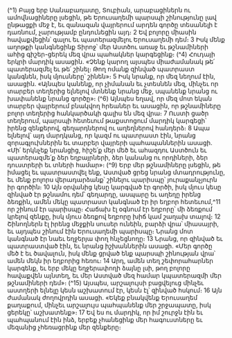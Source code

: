 
(^1) Բայց երբ Սանաբաղատը, Տուբիան, արաբացիներն ու ամովնացիները լսեցին, թե Երուսաղեմի պարսպի
շինությունը լավ ընթացքի մեջ է, եւ զանազան վայրերում արդեն գործը տեսանելի է դառնում, չարությամբ ընդունեցին
այդ։ 2 Եվ բոլորը միասին հավաքվեցին՝ գալու եւ պատերազմելու Երուսաղեմի դեմ։ 3 Իսկ մենք աղոթքի կանգնեցինք
Տիրոջ՝ մեր Աստծու առաջ եւ թշնամիների ահից գիշեր-ցերեկ մեզ վրա պահակներ կարգեցինք։
(^4) Հուդայի երկրի մարդիկ ասացին. «Չենք կարող այսպես միաժամանակ թե՛ պատերազմել եւ թե՛ շինել։ Թող ոմանք
զինված պատրաստ կանգնեն, իսկ մյուսները՝ շինեն»։ 5 Իսկ նրանք, որ մեզ նեղում էին, ասացին. «Այնպես կանենք, որ
չիմանան եւ չտեսնեն մեզ, մինչեւ որ տարբեր տեղերից ելնելով մտնենք նրանց մեջ, սպանենք նրանց ու խափանենք նրանց
գործը»։
(^6) Այնպես եղավ, որ մեզ մոտ եկան տարբեր վայրերում բնակվող հրեաներ եւ ասացին, որ թշնամիները բոլոր տեղերից
հանկարծակի գալիս են մեզ վրա։ 7 Ուստի ցածր տեղերում, պարսպի հետեւում թաքստոցում մարդիկ կարգեցի՝ իրենց
զենքերով, գեղարդներով ու աղեղներով հանդերձ։ 8 Ապա ելնելով՝ այդ մարդկանց, որ կազմ ու պատրաստ էին, նրանց
զորագլուխներին եւ տարբեր վայրերի պահապաններին ասացի. «Մի՛ երկնչեք նրանցից, հիշե՛ք մեր մեծ եւ ահազդու
Աստծուն եւ պատերազմե՛ք ձեր եղբայրների, ձեր կանանց ու որդիների, ձեր դուստրերի եւ տների համար»։
(^9) Երբ մեր թշնամիները լսեցին, թե իմացել եւ պատրաստվել ենք, Աստված ցրեց նրանց մտադրությունը, եւ մենք բոլորս
վերադարձանք՝ շինելու պարիսպը՝ յուրաքանչյուրն իր գործին։ 10 Այն օրվանից կեսը կարգված էր գործի, իսկ մյուս կեսը
զինված էր թշնամու դեմ՝ գեղարդը, ասպարը եւ աղեղը իրենց ձեռքին, ամեն մեկը պատրաստ կանգնած էր իր եղբոր
հետեւում,^11 որ շինում էր պարիսպը։ Հաճախ էլ օգնում էր եղբորը՝ մի ձեռքում կրելով զենքը, իսկ մյուս ձեռքով եղբորը
խիճ կամ շաղախ տալով։ 12 Շինողներն էլ իրենց մեջքին սուսեր ունեին, բարձի վրա՝ միասայրի, եւ այդպես շինում էին
Երուսաղեմի պարիսպը։ Նրանց մոտ կանգնած էր նաեւ եղջերյա փող հնչեցնողը։ 13 Նրանց, որ զինված եւ պատրաստված
էին, եւ նրանց իշխաններին ասացի. «Մեր գործը մեծ է եւ ծավալուն, իսկ մենք ցրված ենք պարսպի շինության վրա՝ ամեն
մեկն իր եղբորից հեռու։ 14 Արդ, ամեն տեղ շեփորահարներ կարգենք, եւ երբ մեկը եղջերափողի ձայնը լսի, թող բոլորը
հավաքվեն այնտեղ, եւ մեր Աստված մեզ համար կպատերազմի մեր թշնամիների դեմ»։
(^15) Այսպես, արշալույսի բացվելուց մինչեւ աստղերի ելնելը կեսն աշխատում էր, կեսն էլ՝ զինված հսկում։ 16 Այն
ժամանակ ժողովրդին ասացի. «Եկեք բնակվենք Երուսաղեմ քաղաքում, մինչեւ արշալույս պահպանենք մեր շրջապատը,
իսկ ցերեկը՝ աշխատենք»։ 17 Եվ ես ու մարդիկ, որ իմ շուրջն էին եւ պահպանում էին ինձ, երբեք չհանեցինք մեր
հագուստները եւ մեզանից չհեռացրինք մեր զենքերը։
